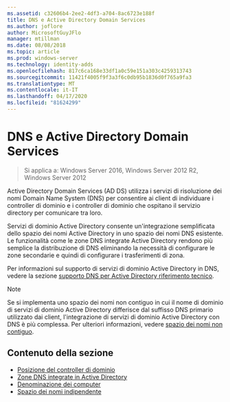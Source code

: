 ```yaml
---
ms.assetid: c32606b4-2ee2-4df3-a704-8ac6723e188f
title: DNS e Active Directory Domain Services
ms.author: joflore
author: MicrosoftGuyJFlo
manager: mtillman
ms.date: 08/08/2018
ms.topic: article
ms.prod: windows-server
ms.technology: identity-adds
ms.openlocfilehash: 817c6ca168e33df1a0c59e151a303c4259313743
ms.sourcegitcommit: 11421f4005f9f3a3f6c0db95b1836d0f765a9fa3
ms.translationtype: MT
ms.contentlocale: it-IT
ms.lasthandoff: 04/17/2020
ms.locfileid: "81624299"
---
```

# <a name="dns-and-ad-ds"></a>DNS e Active Directory Domain Services

> Si applica a: Windows Server 2016, Windows Server 2012 R2, Windows Server 2012

Active Directory Domain Services (AD DS) utilizza i servizi di risoluzione dei nomi Domain Name System (DNS) per consentire ai client di individuare i controller di dominio e i controller di dominio che ospitano il servizio directory per comunicare tra loro.

Servizi di dominio Active Directory consente un'integrazione semplificata dello spazio dei nomi Active Directory in uno spazio dei nomi DNS esistente. Le funzionalità come le zone DNS integrate Active Directory rendono più semplice la distribuzione di DNS eliminando la necessità di configurare le zone secondarie e quindi di configurare i trasferimenti di zona.

Per informazioni sul supporto di servizi di dominio Active Directory in DNS, vedere la sezione [supporto DNS per Active Directory riferimento tecnico](https://docs.microsoft.com/previous-versions/windows/it-pro/windows-server-2003/cc781627(v=ws.10)).

> [!NOTE]
> Se si implementa uno spazio dei nomi non contiguo in cui il nome di dominio di servizi di dominio Active Directory differisce dal suffisso DNS primario utilizzato dai client, l'integrazione di servizi di dominio Active Directory con DNS è più complessa. Per ulteriori informazioni, vedere [spazio dei nomi non contiguo](Disjoint-Namespace.md).

## <a name="in-this-section"></a>Contenuto della sezione

- [Posizione del controller di dominio](Domain-Controller-Location.md)
- [Zone DNS integrate in Active Directory](Active-Directory-Integrated-DNS-Zones.md)
- [Denominazione dei computer](Computer-Naming.md)
- [Spazio dei nomi indipendente](Disjoint-Namespace.md)
